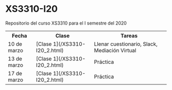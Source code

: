 # XS3310-I20
Repositorio del curso XS3310 para el I semestre del 2020


<table style="width:100%">
  <tr>
    <th> Fecha </th>
    <th> Clase </th>
    <th> Tareas </th>
  </tr>
  <tr>
    <td> 10 de marzo </td>
    <td> [Clase 1](/XS3310-I20_2.html) </td>
    <td> Llenar cuestionario, Slack, Mediación Virtual </td>
  </tr>
  <tr>
    <td> 13 de marzo </td>
    <td> [Clase 1](/XS3310-I20_2.html) </td>
    <td> Práctica </td>
  </tr>
    <tr>
    <td> 17 de marzo </td>
    <td> [Clase 1](/XS3310-I20_2.html) </td>
    <td> Práctica </td>
  </tr>
</table>

